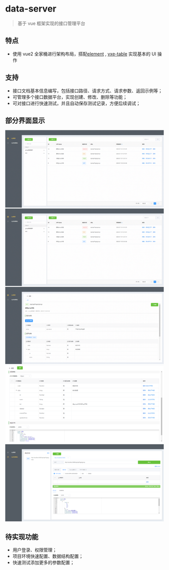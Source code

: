 # data-server

> 基于 vue 框架实现的接口管理平台

## 特点

- 使用 vue2 全家桶进行架构布局，搭配[element](https://github.com/ElemeFE/element) , [vxe-table](https://github.com/x-extends/vxe-table) 实现基本的 UI 操作

## 支持

- 接口文档基本信息编写，包括接口路径、请求方式、请求参数、返回示例等；
- 可管理多个接口数据平台，实现创建、修改、删除等功能；
- 可对接口进行快速测试，并且自动保存测试记录，方便后续调试；

## 部分界面显示

![](https://github.com/dagou1992/apiMange/blob/master/src/assets/api-mange-index.png)
![](./src/assets/api-mange-index.png)
![](./src/assets/api-mange-detail.png)
![](./src/assets/api-mange-edit.png)
![](./src/assets/api-mange-test.png)

## 待实现功能

- 用户登录、权限管理；
- 项目环境快速配置、数据结构配置；
- 快速测试添加更多的参数配置；
